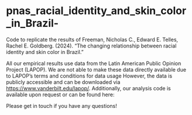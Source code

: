 # pnas_racial_identity_and_skin_color_in_Brazil-
Code to replicate the results of Freeman, Nicholas C., Edward E. Telles, Rachel E. Goldberg. (2024). “The changing relationship between racial identity and skin color in Brazil.”

All our empirical results use data from the Latin American Public Opinion Project (LAPOP). We are not able to make these data directly available due to LAPOP’s terms and conditions for data usage However, the data is publicly accessible and can be downloaded via https://www.vanderbilt.edu/lapop/. Additionally, our analysis code is available upon request or can be found here: 

Please get in touch if you have any questions! 
